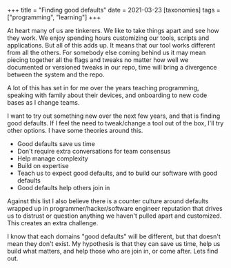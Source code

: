 +++
title = "Finding good defaults"
date = 2021-03-23
[taxonomies]
tags = ["programming", "learning"]
+++

At heart many of us are tinkerers. We like to take things apart and see how they
work. We enjoy spending hours customizing our tools, scripts and applications.
But all of this adds up. It means that our tool works different from all the
others. For somebody else coming behind us it may mean piecing together all the
flags and tweaks no matter how well we documented or versioned tweaks in our repo,
time will bring a divergence between the system and the repo.

A lot of this has set in for me over the years teaching programming, speaking
with family about their devices, and onboarding to new code bases as I change
teams.

I want to try out something new over the next few years, and that is finding
good defaults. If I feel the need to tweak/change a tool out of the box, I'll
try other options. I have some theories around this.

- Good defaults save us time
- Don't require extra conversations for team consensus
- Help manage complexity
- Build on expertise
- Teach us to expect good defaults, and to build our software with good defaults
- Good defaults help others join in

Against this list I also believe there is a counter culture around defaults
wrapped up in programmer/hacker/software engineer reputation that drives us to
distrust or question anything we haven't pulled apart and customized. This creates
an extra challenge.

I know that each domains "good defaults" will be different, but that doesn't
mean they don't exist. My hypothesis is that they can save us time, help us
build what matters, and help those who are join in, or come after. Lets find out.
